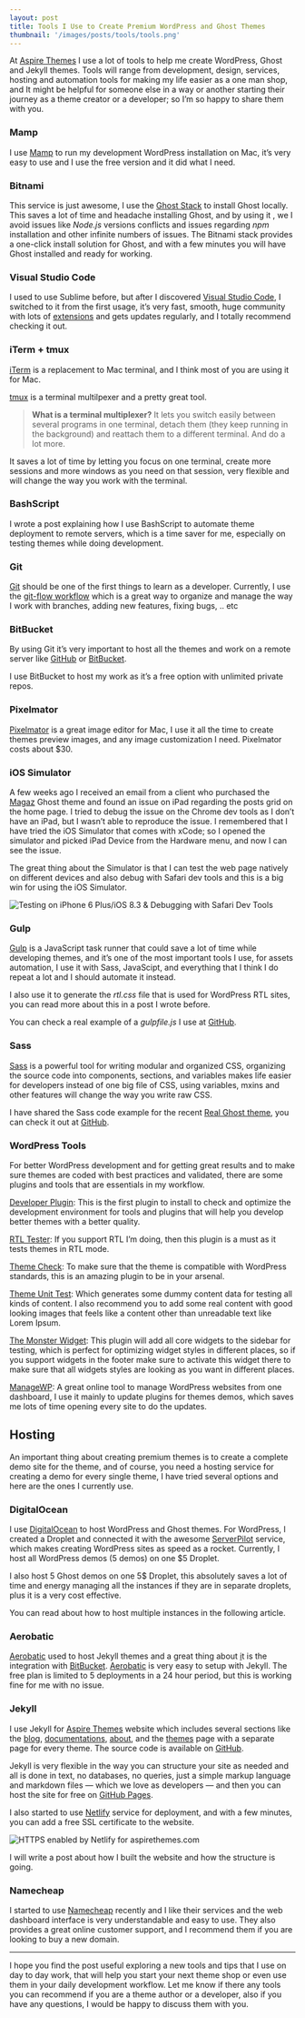 ```yaml
---
layout: post
title: Tools I Use to Create Premium WordPress and Ghost Themes
thumbnail: '/images/posts/tools/tools.png'
---
```


At [Aspire Themes](http://aspirethemes.com/) I use a lot of tools to help me
create WordPress, Ghost and Jekyll themes. Tools will range from development,
design, services, hosting and automation tools for making my life easier as a
one man shop, and It might be helpful for someone else in a way or another
starting their journey as a theme creator or a developer; so I’m so happy to
share them with you.

### Mamp

I use [Mamp](https://www.mamp.info/) to run my development WordPress installation on Mac, it’s very easy to use and I use the free version and it did what I need.

### Bitnami

This service is just awesome, I use the [Ghost Stack](https://bitnami.com/stack/ghost) to install Ghost locally. This saves a lot of time and headache installing Ghost, and by using it , we I avoid issues like *Node.js* versions conflicts and issues regarding *npm* installation and other infinite numbers of issues. The Bitnami stack provides a one-click install solution for Ghost, and with a few minutes you will have Ghost installed and ready for working.

### Visual Studio Code

I used to use Sublime before, but after I discovered [Visual Studio
Code](https://code.visualstudio.com/), I switched to it from the first usage,
it’s very fast, smooth, huge community with lots of [extensions](https://marketplace.visualstudio.com/VSCode) and gets updates regularly, and I totally recommend checking it out.

### iTerm + tmux

[iTerm](https://www.iterm2.com/) is a replacement to Mac terminal, and I think
most of you are using it for Mac.

[tmux](https://tmux.github.io/) is a terminal multilpexer and a pretty great
tool.

> **What is a terminal multiplexer?** It lets you switch easily between several
> programs in one terminal, detach them (they keep running in the background) and
reattach them to a different terminal. And do a lot more.

It saves a lot of time by letting you focus on one terminal, create more
sessions and more windows as you need on that session, very flexible and will
change the way you work with the terminal.

### BashScript

I wrote a post explaining how I use BashScript to automate theme deployment to
remote servers, which is a time saver for me, especially on testing themes while doing development.

### Git

[Git](https://git-scm.com/) should be one of the first things to learn as a
developer. Currently, I use the [git-flow workflow](http://nvie.com/posts/a-successful-git-branching-model/) which is a great way to organize and manage the way I work with branches, adding new features, fixing bugs, .. etc

### BitBucket

By using Git it’s very important to host all the themes and work on a remote
server like [GitHub](https://github.com/) or [BitBucket](http://bitbucket.org/).

I use BitBucket to host my work as it’s a free option with unlimited private
repos.

### Pixelmator

[Pixelmator](http://www.pixelmator.com/mac/) is a great image editor for Mac, I
use it all the time to create themes preview images, and any image customization I need. Pixelmator costs about $30.

### iOS Simulator

A few weeks ago I received an email from a client who purchased the [Magaz](https://aspirethemes.com/themes/magaz-ghost.html) Ghost theme and found
an issue on iPad regarding the posts grid on the home page. I tried to debug the issue on the Chrome dev tools as I don’t have an iPad, but I wasn’t able to
reproduce the issue. I remembered that I have tried the iOS Simulator that comes with xCode; so I opened the simulator and picked iPad Device from the Hardware menu, and now I can see the issue.

The great thing about the Simulator is that I can test the web page natively on
different devices and also debug with Safari dev tools and this is a big win for using the iOS Simulator.

![Testing on iPhone 6 Plus/iOS 8.3 & Debugging with Safari Dev Tools](/images/posts/tools/tools.png)

### Gulp

[Gulp](http://gulpjs.com/) is a JavaScript task runner that could save a lot of
time while developing themes, and it’s one of the most important tools I use,
for assets automation, I use it with Sass, JavaScipt, and everything that I
think I do repeat a lot and I should automate it instead.

I also use it to generate the *rtl.css* file that is used for WordPress RTL
sites, you can read more about this in a post I wrote before.

You can check a real example of a *gulpfile.js* I use at [GitHub](https://gist.github.com/ahmadajmi/c8540178238a6e36601f690e818e7448).

### Sass

[Sass](http://sass-lang.com/) is a powerful tool for writing modular and
organized CSS, organizing the source code into components, sections, and
variables makes life easier for developers instead of one big file of CSS, using variables, mxins and other features will change the way you write raw CSS.

I have shared the Sass code example for the recent [Real Ghost theme](https://aspirethemes.com/themes/real-ghost.html), you can check it out at [GitHub](https://github.com/ahmadajmi/sass-example).

### WordPress Tools

For better WordPress development and for getting great results and to make sure
themes are coded with best practices and validated, there are some plugins and
tools that are essentials in my workflow.

[Developer Plugin](http://wordpress.org/extend/plugins/developer/): This is
the first plugin to install to check and optimize the development environment
for tools and plugins that will help you develop better themes with a better
quality.

[RTL Tester](https://wordpress.org/plugins/rtl-tester/): If you support RTL
I’m doing, then this plugin is a must as it tests themes in RTL mode.

[Theme Check](https://wordpress.org/plugins/theme-check/): To make sure that
the theme is compatible with WordPress standards, this is an amazing plugin to
be in your arsenal.

[Theme Unit Test](https://codex.wordpress.org/Theme_Unit_Test): Which
generates some dummy content data for testing all kinds of content. I also
recommend you to add some real content with good looking images that feels like
a content other than unreadable text like Lorem Ipsum.

[The Monster Widget](http://wordpress.org/extend/plugins/monster-widget/):
This plugin will add all core widgets to the sidebar for testing, which is
perfect for optimizing widget styles in different places, so if you support
widgets in the footer make sure to activate this widget there to make sure that
all widgets styles are looking as you want in different places.

[ManageWP](https://managewp.com/): A great online tool to manage WordPress
websites from one dashboard, I use it mainly to update plugins for themes demos, which saves me lots of time opening every site to do the updates.

## Hosting

An important thing about creating premium themes is to create a complete demo
site for the theme, and of course, you need a hosting service for creating a
demo for every single theme, I have tried several options and here are the ones
I currently use.

### DigitalOcean

I use [DigitalOcean](https://www.digitalocean.com/) to host WordPress and Ghost
themes. For WordPress, I created a Droplet and connected it with the awesome
[ServerPilot](https://serverpilot.io/) service, which makes creating WordPress
sites as speed as a rocket. Currently, I host all WordPress demos (5 demos) on
one $5 Droplet.

I also host 5 Ghost demos on one 5$ Droplet, this absolutely saves a lot of time and energy managing all the instances if they are in separate droplets, plus it is a very cost effective.

You can read about how to host multiple instances in the following article.

### Aerobatic

[Aerobatic](https://www.aerobatic.com/) used to host Jekyll themes and a great
thing about [i](https://www.aerobatic.com/)t is the integration with
[BitBucket](http://bitbucket.org/). [Aerobatic](https://www.aerobatic.com/) is
very easy to setup with Jekyll. The free plan is limited to 5 deployments in a
24 hour period, but this is working fine for me with no issue.

### Jekyll

I use Jekyll for [Aspire Themes](http://aspirethemes.com/) website which
includes several sections like the [blog](http://aspirethemes.com/blog/),
[documentations](http://aspirethemes.com/docs/), [about](http://aspirethemes.com/about/), and the [themes](http://aspirethemes.com/themes/) page with a separate page for every theme. The source code is available on
[GitHub](https://github.com/aspirethemes/aspirethemes.github.io).

Jekyll is very flexible in the way you can structure your site as needed and all is done in text, no databases, no queries, just a simple markup language and markdown files — which we love as developers — and then you can host the site for free on [GitHub Pages](https://pages.github.com/).

I also started to use [Netlify](https://www.netlify.com/) service for deployment, and with a few minutes, you can add a free SSL certificate to the
website.

![HTTPS enabled by Netlify for aspirethemes.com](/images/posts/tools/aspirethemes.png)

I will write a post about how I built the website and how the structure is
going.

### Namecheap

I started to use [Namecheap](https://www.namecheap.com/) recently and I like their services and the web dashboard interface is very understandable and easy to use. They also provides a great online customer support, and I recommend them if you are looking to buy a new domain.

*****

I hope you find the post useful exploring a new tools and tips that I use on day to day work, that will help you start your next theme shop or even use them in your daily development workflow. Let me know if there any tools you can
recommend if you are a theme author or a developer, also if you have any
questions, I would be happy to discuss them with you.